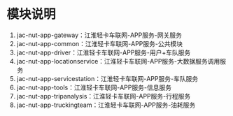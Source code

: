 # 模块说明
1. jac-nut-app-gateway：江淮轻卡车联网-APP服务-网关服务
2. jac-nut-app-common：江淮轻卡车联网-APP服务-公共模块
3. jac-nut-app-driver：江淮轻卡车联网-APP服务-用户+车队服务
4. jac-nut-app-locationservice：江淮轻卡车联网-APP服务-大数据服务调用服务
5. jac-nut-app-servicestation：江淮轻卡车联网-APP服务-车队服务
6. jac-nut-app-tools：江淮轻卡车联网-APP服务-信息服务
7. jac-nut-app-tripanalysis：江淮轻卡车联网-APP服务-行程服务
8. jac-nut-app-truckingteam：江淮轻卡车联网-APP服务-油耗服务